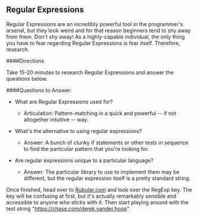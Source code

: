 ## Regular Expressions

Regular Expressions are an incredibly powerful tool in the programmer's arsenal, but they look weird and for that reason beginners tend to shy away from them. Don't shy away! As a highly-capable individual, the only thing you have to fear regarding Regular Expressions is fear itself. Therefore, research.

####Directions

Take 15-20 minutes to research Regular Expressions and answer the questions below.

####Questions to Answer:

- What are Regular Expressions used for?
  - Articulation: Pattern-matching in a quick and powerful -- if not altogether intuitive -- way.

- What's the alternative to using regular expressions?
  - Answer: A bunch of clunky if statements or other tests in sequence to find the particular pattern that you're looking for.

- Are regular expressions unique to a particular language?
  - Answer: The particular library to use to implement them may be different, but the regular expression itself is a pretty standard string.

Once finished, head over to [Rubular.com](http://rubular.com) and look over the RegExp key. The key will be confusing at first, but it's actually remarkably sensible and accessible to anyone who sticks with it. Then start playing around with the test string "https://chase.com/derek.vander.hoop".
